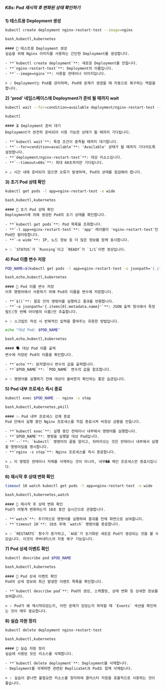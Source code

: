 ##### K8s: Pod 재시작 후 변화된 상태 확인하기 #####

**1) 테스트용 Deployment 생성**
```bash
kubectl create deployment nginx-restart-test --image=nginx
```
```tech
bash,kubectl,kubernetes
```
```desc
#### 🚀 테스트용 Deployment 생성
실습을 위해 Nginx 이미지를 사용하는 간단한 Deployment를 생성합니다.

- **`kubectl create deployment`**: 새로운 Deployment를 만듭니다.
- **`nginx-restart-test`**: Deployment의 이름입니다.
- **`--image=nginx`**: 사용할 컨테이너 이미지입니다.

> 💡 Deployment는 Pod를 관리하며, Pod에 문제가 생겼을 때 자동으로 복구하는 역할을 합니다.
```

**2) 'prod' 네임스페이스에 Deployment가 준비 될 때까지 wait**
```bash
kubectl wait --for=condition=available deployment/nginx-restart-test --timeout=60s
```
```tech
kubectl
```
```desc
#### ⏳ Deployment 준비 대기
Deployment가 완전히 준비되어 사용 가능한 상태가 될 때까지 기다립니다.

- **`kubectl wait`**: 특정 조건이 충족될 때까지 대기합니다.
- **`--for=condition=available`**: 'Available' 상태가 될 때까지 기다리도록 설정합니다.
- **`deployment/nginx-restart-test`**: 대상 리소스입니다.
- **`--timeout=60s`**: 최대 60초까지만 기다립니다.

> ⚠️ 시간 내에 준비되지 않으면 오류가 발생하며, Pod의 상태를 점검해야 합니다.
```

**3) 초기 Pod 상태 확인**
```bash
kubectl get pods -l app=nginx-restart-test -o wide
```
```tech
bash,kubectl,kubernetes
```
```desc
#### 👀 초기 Pod 상태 확인
Deployment에 의해 생성된 Pod의 초기 상태를 확인합니다.

- **`kubectl get pods`**: Pod 목록을 조회합니다.
- **`-l app=nginx-restart-test`**: 'app' 레이블이 'nginx-restart-test'인 Pod만 필터링합니다.
- **`-o wide`**: IP, 노드 정보 등 더 많은 정보를 함께 표시합니다.

> 💡 `STATUS`가 `Running`이고 `READY`가 `1/1`이면 정상입니다.
```

**4) Pod 이름 변수 저장**
```bash
POD_NAME=$(kubectl get pods -l app=nginx-restart-test -o jsonpath='{.items[0].metadata.name}')
```
```tech
bash,echo,kubectl,kubernetes
```
```desc
#### 💾 Pod 이름 변수 저장
이후 명령어에서 사용하기 위해 Pod의 이름을 변수에 저장합니다.

- **`$()`**: 괄호 안의 명령어를 실행하고 결과를 반환합니다.
- **`-o jsonpath='{.items[0].metadata.name}'`**: JSON 출력 형식에서 특정 필드(첫 번째 아이템의 이름)만 추출합니다.

> 💡 스크립트 작성 시 반복적인 입력을 줄여주는 유용한 방법입니다.
```

```bash
echo "대상 Pod: $POD_NAME"
```
```tech
bash,echo,kubectl,kubernetes
```
```desc
#### 🗣️ 대상 Pod 이름 출력
변수에 저장된 Pod의 이름을 확인합니다.

- **`echo`**: 문자열이나 변수의 값을 출력합니다.
- **`$POD_NAME`**: `POD_NAME` 변수의 값을 참조합니다.

> 💡 명령어를 실행하기 전에 대상이 올바른지 확인하는 좋은 습관입니다.
```

**5) Pod 내부 프로세스 즉시 종료**
```bash
kubectl exec $POD_NAME -- nginx -s stop
```
```tech
bash,kubectl,kubernetes,pkill
```
```desc
#### 💥 Pod 내부 프로세스 강제 종료
Pod 안에서 실행 중인 Nginx 프로세스를 직접 종료시켜 비정상 상황을 만듭니다.

- **`kubectl exec`**: 실행 중인 컨테이너 내부에서 명령어를 실행합니다.
- **`$POD_NAME`**: 명령을 실행할 대상 Pod입니다.
- **`--`**: `kubectl` 명령어의 끝을 알리고, 뒤따라오는 것은 컨테이너 내부에서 실행할 명령어임을 명시합니다.
- **`nginx -s stop`**: Nginx 프로세스를 즉시 종료합니다.

> ⚠️ 이 명령은 컨테이너 자체를 삭제하는 것이 아니라, 내부�� 메인 프로세스만 종료시킵니다.
```

**6) 재시작 후 상태 변화 확인**
```bash
timeout 10 watch kubectl get pods -l app=nginx-restart-test -o wide
```
```tech
bash,kubectl,kubernetes,watch
```
```desc
#### 🔄 재시작 후 상태 변화 확인
Pod가 어떻게 변화하는지 10초 동안 실시간으로 관찰합니다.

- **`watch`**: 주기적으로 명령어를 실행하여 결과를 전체 화면으로 보여줍니다.
- **`timeout 10`**: 10초 후에 `watch` 명령어를 종료합니다.

> 💡 `RESTARTS` 횟수가 증가하고, `AGE`가 초기화된 새로운 Pod가 생성되는 것을 볼 수 있습니다. 이것이 쿠버네티스의 자동 복구 기능입니다.
```

**7) Pod 상세 이벤트 확인**
```bash
kubectl describe pod $POD_NAME
```
```tech
bash,kubectl,kubernetes
```
```desc
#### 📜 Pod 상세 이벤트 확인
Pod의 상세 정보와 최근 발생한 이벤트 목록을 확인합니다.

- **`kubectl describe pod`**: Pod의 생성, 스케줄링, 상태 변화 등 상세한 정보를 보여줍니다.

> 💡 Pod가 왜 재시작되었는지, 어떤 문제가 있었는지 파악할 때 `Events` 섹션을 확인하는 것이 매우 중요합니다.
```

**8) 실습 자원 정리**
```bash
kubectl delete deployment nginx-restart-test
```
```tech
bash,kubectl,kubernetes
```
```desc
#### 🧹 실습 자원 정리
실습에 사용된 모든 리소스를 삭제합니다.

- **`kubectl delete deployment`**: Deployment를 삭제합니다.
- Deployment를 삭제하면 관련된 ReplicaSet과 Pod도 함께 삭제됩니다.

> 💡 실습이 끝나면 불필요한 리소스를 정리하여 클러스터 자원을 효율적으로 사용하는 것이 좋습니다.
```
